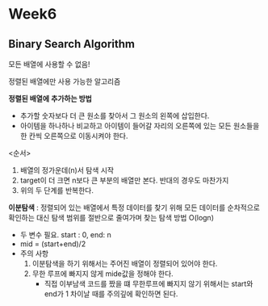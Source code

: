 # Week6

## Binary Search Algorithm

모든 배열에 사용할 수 없음!

정렬된 배열에만 사용 가능한 알고리즘

**정렬된 배열에** **추가하는 방법**

- 추가할 숫자보다 더 큰 원소를 찾아서 그 원소의 왼쪽에 삽입한다.
- 아이템을 하나하나 비교하고 아이템이 들어갈 자리의 오른쪽에 있는 모든 원소들을 한 칸씩 오른쪽으로 이동시켜야 한다.

<순서>

1. 배열의 정가운데(n)서 탐색 시작 
2. target이 더 크면 n보다 큰 부분의 배열만 본다. 반대의 경우도 마찬가지 
3. 위의 두 단계를 반복한다. 

**이분탐색** : 정렬되어 있는 배열에서 특정 데이터를 찾기 위해 모든 데이터를 순차적으로 확인하는 대신 탐색 범위를 절반으로 줄여가며 찾는 탐색 방법 O(logn)

- 두 변수 필요. start : 0, end: n
- mid = (start+end)/2
- 주의 사항
    1. 이분탐색을 하기 위해서는 주어진 배열이 정렬되어 있어야 한다. 
    2. 무한 루프에 빠지지 않게 mide값을 정해야 한다. 
        - 직접 이부남색 코드를 짰을 떄 무한루프에 빠지지 않기 위해서는 start와 end가 1 차이날 때를 주의깊에 확인하면 된다.